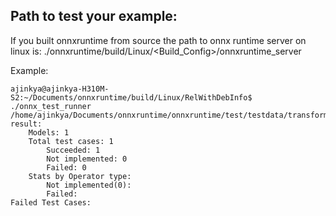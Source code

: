 ## Path to test your example:

If you built onnxruntime from source the path to onnx runtime server on linux is: ./onnxruntime/build/Linux/<Build_Config>/onnxruntime_server

Example:

```
ajinkya@ajinkya-H310M-S2:~/Documents/onnxruntime/build/Linux/RelWithDebInfo$ ./onnx_test_runner /home/ajinkya/Documents/onnxruntime/onnxruntime/test/testdata/transform/matmul_add_fusion/2Input/
result: 
	Models: 1
	Total test cases: 1
		Succeeded: 1
		Not implemented: 0
		Failed: 0
	Stats by Operator type:
		Not implemented(0): 
		Failed:
Failed Test Cases:
```

